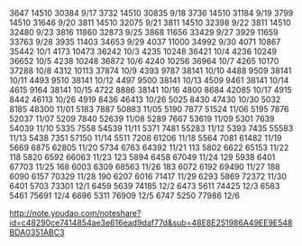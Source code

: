 
3647 14510 30384 9/17
3732 14510 30835 9/18
3736 14510 31184 9/19
3799 14510 31646 9/20
3811 14510 32075 9/21
3811 14510 32398 9/22
3811 14510 32480 9/23
3816 11860 32873 9/25
3868 11656 33429 9/27
3929 11659 33763 9/28
3935 11403 34653 9/29
4037 11000 34992 9/30
4071 10867 35442 10/1
4173 10473 36242 10/3
4235 10248 36421 10/4
4236 10249 36652 10/5
4238 10248 36872 10/6
4240 10256 36964 10/7
4265 10170 37288 10/8
4312 10113 37874 10/9
4393  9787 38141 10/10
4488  9509 38141 10/11
4493  9510 38141 10/12
4497  9500 38141 10/13
4509  9461 38141 10/14
4615  9164 38141 10/15
4722  8886 38141 10/16
4800  8684 42085 10/17
4915  8442 46113 10/26
4919  8436 46413 10/26
5025  8430 47430 10/30
5032  8185 48300 11/01
5183  7887 50883 11/05
5190  7877 51524 11/06
5195  7876 52037 11/07
5209  7840 52639 11/08
5289  7667 53619 11/09 
5301  7639 54039 11/10 
5335  7558 54539 11/11
5371  7481 55283 11/12
5393  7435 55583 11/13
5438  7351 57150 11/14
5511  7208 61206 11/18
5564  7081 61482 11/19
5669  6875 62805 11/20
5734  6763 64392 11/21 113
5802  6622 65153 11/22 118
5820  6592 66063 11/23 123
5894  6458 67049 11/24 129
5938  6401 67703 11/25 168
6003  6309 68563 11/26 183
6072  6192 69490 11/27 188
6090  6157 70329 11/28 190
6207  6016 71417 11/29 
6293  5869 72372 11/30
6401  5703 73301 12/1
6459  5639 74185 12/2
6473  5611 74425 12/3
6583  5461 75691 12/4
6696  5311 76909 12/5
6747  5250 77986 12/6

http://note.youdao.com/noteshare?id=c48290ce7414854ae3e616ead9daf77d&sub=48E8E251986A49EE9E548BDA0351ABC3